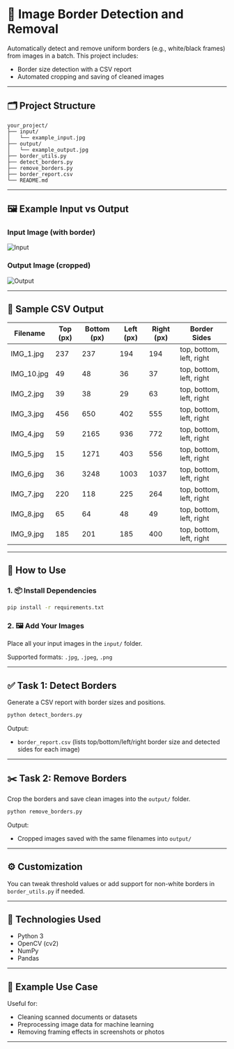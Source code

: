 # 📸 Image Border Detection and Removal

Automatically detect and remove uniform borders (e.g., white/black frames) from images in a batch. This project includes:

- Border size detection with a CSV report
- Automated cropping and saving of cleaned images

---

## 🗂️ Project Structure

```
your_project/
├── input/    
│   └── example_input.jpg
├── output/
│   └── example_output.jpg
├── border_utils.py
├── detect_borders.py
├── remove_borders.py
├── border_report.csv
└── README.md
```

---

## 🖼️ Example Input vs Output

### Input Image (with border)
![Input](input/example_input.jpg)

### Output Image (cropped)
![Output](output/example_output.jpg)

---

## 📄 Sample CSV Output

| Filename    | Top (px) | Bottom (px) | Left (px) | Right (px) | Border Sides             |
| ----------- | -------- | ----------- | --------- | ---------- | ------------------------ |
| IMG\_1.jpg  | 237      | 237         | 194       | 194        | top, bottom, left, right |
| IMG\_10.jpg | 49       | 48          | 36        | 37         | top, bottom, left, right |
| IMG\_2.jpg  | 39       | 38          | 29        | 63         | top, bottom, left, right |
| IMG\_3.jpg  | 456      | 650         | 402       | 555        | top, bottom, left, right |
| IMG\_4.jpg  | 59       | 2165        | 936       | 772        | top, bottom, left, right |
| IMG\_5.jpg  | 15       | 1271        | 403       | 556        | top, bottom, left, right |
| IMG\_6.jpg  | 36       | 3248        | 1003      | 1037       | top, bottom, left, right |
| IMG\_7.jpg  | 220      | 118         | 225       | 264        | top, bottom, left, right |
| IMG\_8.jpg  | 65       | 64          | 48        | 49         | top, bottom, left, right |
| IMG\_9.jpg  | 185      | 201         | 185       | 400        | top, bottom, left, right |

---

## 🚀 How to Use

### 1. 📦 Install Dependencies

```bash
pip install -r requirements.txt
```

### 2. 🖼️ Add Your Images

Place all your input images in the `input/` folder.

Supported formats: `.jpg`, `.jpeg`, `.png`

---

## ✅ Task 1: Detect Borders

Generate a CSV report with border sizes and positions.

```bash
python detect_borders.py
```

Output:  
- `border_report.csv` (lists top/bottom/left/right border size and detected sides for each image)

---

## ✂️ Task 2: Remove Borders

Crop the borders and save clean images into the `output/` folder.

```bash
python remove_borders.py
```

Output:  
- Cropped images saved with the same filenames into `output/`

---

## ⚙️ Customization

You can tweak threshold values or add support for non-white borders in `border_utils.py` if needed.

---

## 🧠 Technologies Used

- Python 3
- OpenCV (cv2)
- NumPy
- Pandas

---

## 📌 Example Use Case

Useful for:

- Cleaning scanned documents or datasets
- Preprocessing image data for machine learning
- Removing framing effects in screenshots or photos

---
